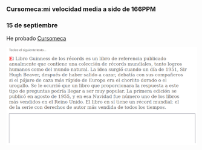 ### Cursomeca:mi velocidad media a sido de 166PPM

### 15 de septiembre

He probado [Cursomeca](https://www.cursomeca.com/test.php)

![](https://raw.githubusercontent.com/Baultek/1-Trimestre/main/Captura%20de%20pantalla%20de%202021-09-15%2012-48-06.png)
